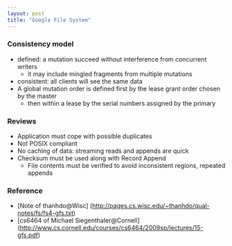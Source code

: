 ```yaml
---
layout: post
title: "Google File System"
---
```

### Consistency model
* defined: a mutation succeed without interference from concurrent writers
    * it may include mingled fragments from multiple mutations
* consistent: all clients will see the same data
* A global mutation order is defined first by the lease grant order chosen by the master
    * then within a lease by the serial numbers assigned by the primary

### Reviews
* Application must cope with possible duplicates
* Not POSIX compliant
* No caching of data: streaming reads and appends are quick
* Checksum must be used along with Record Append
    * File contents must be verified to avoid inconsistent regions, repeated appends

### Reference
* [Note of thanhdo@Wisc] (http://pages.cs.wisc.edu/~thanhdo/qual-notes/fs/fs4-gfs.txt)
* [cs6464 of Michael Siegenthaler@Cornell] (http://www.cs.cornell.edu/courses/cs6464/2009sp/lectures/15-gfs.pdf)
